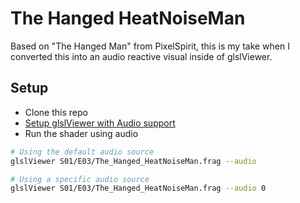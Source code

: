 # The Hanged HeatNoiseMan

Based on "The Hanged Man" from PixelSpirit, this is my take when I converted this into an audio reactive visual inside of glslViewer. 

## Setup

* Clone this repo
* [Setup glslViewer with Audio support](https://github.com/patriciogonzalezvivo/glslViewer/wiki/Compiling-with-Audio-and-Video-support)
* Run the shader using audio

```bash
# Using the default audio source
glslViewer S01/E03/The_Hanged_HeatNoiseMan.frag --audio

# Using a specific audio source
glslViewer S01/E03/The_Hanged_HeatNoiseMan.frag --audio 0
```